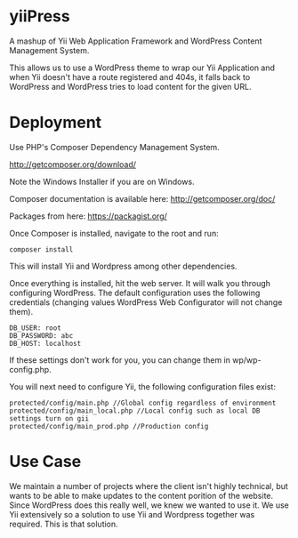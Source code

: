 yiiPress
================

A mashup of Yii Web Application Framework and WordPress Content Management System.   
   
This allows us to use a WordPress theme to wrap our Yii Application and when Yii doesn't have a route registered and 404s, it falls back to WordPress and WordPress tries to load content for the given URL.


# Deployment   
   
Use PHP's Composer Dependency Management System.   
   
http://getcomposer.org/download/
   
Note the Windows Installer if you are on Windows.   
   

Composer documentation is available here: http://getcomposer.org/doc/   
   

Packages from here: https://packagist.org/
   
   
Once Composer is installed, navigate to the root and run:   
   
    composer install   

This will install Yii and Wordpress among other dependencies.   
   
Once everything is installed, hit the web server. It will walk you through configuring WordPress. The default configuration uses the following credentials (changing values WordPress Web Configurator will not change them).
   
    DB_USER: root
    DB_PASSWORD: abc   
    DB_HOST: localhost   
   
If these settings don't work for you, you can change them in wp/wp-config.php.

You will next need to configure Yii, the following configuration files exist:   
   
    protected/config/main.php //Global config regardless of environment
    protected/config/main_local.php //Local config such as local DB settings turn on gii
    protected/config/main_prod.php //Production config
   
   
Use Case
===========
   
We maintain a number of projects where the client isn't highly technical, but wants to be able to make updates to the content porition of the website. Since WordPress does this really well, we knew we wanted to use it. We use Yii extensively so a solution to use Yii and Wordpress together was required. This is that solution.